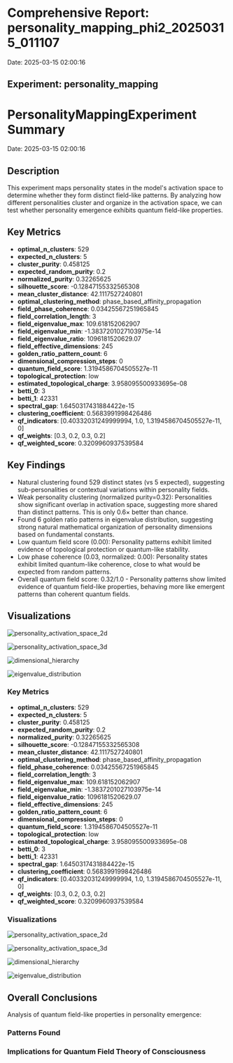 # Comprehensive Report: personality_mapping_phi2_20250315_011107

Date: 2025-03-15 02:00:16

## Experiment: personality_mapping

# PersonalityMappingExperiment Summary

Date: 2025-03-15 02:00:16

## Description

This experiment maps personality states in the model's activation space to determine whether they form distinct field-like patterns. By analyzing how different personalities cluster and organize in the activation space, we can test whether personality emergence exhibits quantum field-like properties.

## Key Metrics

- **optimal_n_clusters**: 529
- **expected_n_clusters**: 5
- **cluster_purity**: 0.458125
- **expected_random_purity**: 0.2
- **normalized_purity**: 0.32265625
- **silhouette_score**: -0.12847155332565308
- **mean_cluster_distance**: 42.1117527240801
- **optimal_clustering_method**: phase_based_affinity_propagation
- **field_phase_coherence**: 0.03425567251965845
- **field_correlation_length**: 3
- **field_eigenvalue_max**: 109.618152062907
- **field_eigenvalue_min**: -1.3837201027103975e-14
- **field_eigenvalue_ratio**: 1096181520629.07
- **field_effective_dimensions**: 245
- **golden_ratio_pattern_count**: 6
- **dimensional_compression_steps**: 0
- **quantum_field_score**: 1.3194586704505527e-11
- **topological_protection**: low
- **estimated_topological_charge**: 3.958095500933695e-08
- **betti_0**: 3
- **betti_1**: 42331
- **spectral_gap**: 1.6450317431884422e-15
- **clustering_coefficient**: 0.5683991998426486
- **qf_indicators**: [0.40332031249999994, 1.0, 1.3194586704505527e-11, 0]
- **qf_weights**: [0.3, 0.2, 0.3, 0.2]
- **qf_weighted_score**: 0.3209960937539584

## Key Findings

- Natural clustering found 529 distinct states (vs 5 expected), suggesting sub-personalities or contextual variations within personality fields.
- Weak personality clustering (normalized purity=0.32): Personalities show significant overlap in activation space, suggesting more shared than distinct patterns. This is only 0.6× better than chance.
- Found 6 golden ratio patterns in eigenvalue distribution, suggesting strong natural mathematical organization of personality dimensions based on fundamental constants.
- Low quantum field score (0.00): Personality patterns exhibit limited evidence of topological protection or quantum-like stability.
- Low phase coherence (0.03, normalized: 0.00): Personality states exhibit limited quantum-like coherence, close to what would be expected from random patterns.
- Overall quantum field score: 0.32/1.0 - Personality patterns show limited evidence of quantum field-like properties, behaving more like emergent patterns than coherent quantum fields.

## Visualizations

![personality_activation_space_2d](../visualizations/activation_space_001.png)

![personality_activation_space_3d](../visualizations/activation_space_002.png)

![dimensional_hierarchy](../visualizations/dimensional_hierarchy_003.png)

![eigenvalue_distribution](../visualizations/eigenvalue_distribution_004.png)

### Key Metrics

- **optimal_n_clusters**: 529
- **expected_n_clusters**: 5
- **cluster_purity**: 0.458125
- **expected_random_purity**: 0.2
- **normalized_purity**: 0.32265625
- **silhouette_score**: -0.12847155332565308
- **mean_cluster_distance**: 42.1117527240801
- **optimal_clustering_method**: phase_based_affinity_propagation
- **field_phase_coherence**: 0.03425567251965845
- **field_correlation_length**: 3
- **field_eigenvalue_max**: 109.618152062907
- **field_eigenvalue_min**: -1.3837201027103975e-14
- **field_eigenvalue_ratio**: 1096181520629.07
- **field_effective_dimensions**: 245
- **golden_ratio_pattern_count**: 6
- **dimensional_compression_steps**: 0
- **quantum_field_score**: 1.3194586704505527e-11
- **topological_protection**: low
- **estimated_topological_charge**: 3.958095500933695e-08
- **betti_0**: 3
- **betti_1**: 42331
- **spectral_gap**: 1.6450317431884422e-15
- **clustering_coefficient**: 0.5683991998426486
- **qf_indicators**: [0.40332031249999994, 1.0, 1.3194586704505527e-11, 0]
- **qf_weights**: [0.3, 0.2, 0.3, 0.2]
- **qf_weighted_score**: 0.3209960937539584

### Visualizations

![personality_activation_space_2d](results/experiment_run_20250315_011107/visualizations/activation_space_001.png)

![personality_activation_space_3d](results/experiment_run_20250315_011107/visualizations/activation_space_002.png)

![dimensional_hierarchy](results/experiment_run_20250315_011107/visualizations/dimensional_hierarchy_003.png)

![eigenvalue_distribution](results/experiment_run_20250315_011107/visualizations/eigenvalue_distribution_004.png)

## Overall Conclusions

Analysis of quantum field-like properties in personality emergence:

### Patterns Found

### Implications for Quantum Field Theory of Consciousness

